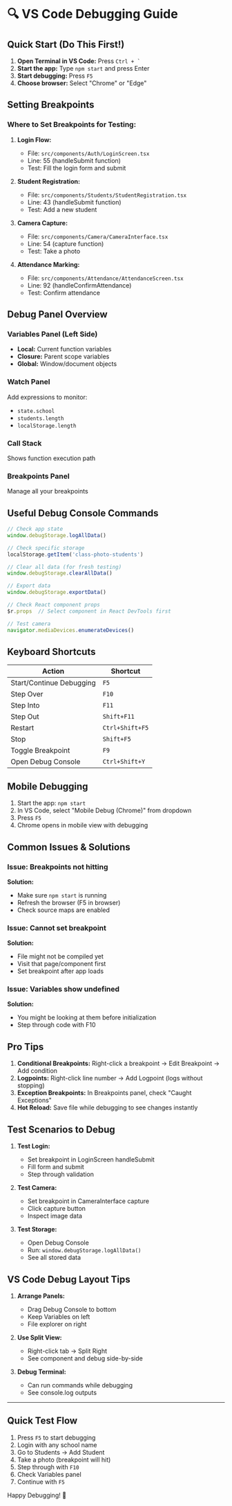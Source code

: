 # 🔍 VS Code Debugging Guide

## Quick Start (Do This First!)

1. **Open Terminal in VS Code:** Press `` Ctrl + ` ``
2. **Start the app:** Type `npm start` and press Enter
3. **Start debugging:** Press `F5`
4. **Choose browser:** Select "Chrome" or "Edge"

## Setting Breakpoints

### Where to Set Breakpoints for Testing:

1. **Login Flow:**
   - File: `src/components/Auth/LoginScreen.tsx`
   - Line: 55 (handleSubmit function)
   - Test: Fill the login form and submit

2. **Student Registration:**
   - File: `src/components/Students/StudentRegistration.tsx`
   - Line: 43 (handleSubmit function)
   - Test: Add a new student

3. **Camera Capture:**
   - File: `src/components/Camera/CameraInterface.tsx`
   - Line: 54 (capture function)
   - Test: Take a photo

4. **Attendance Marking:**
   - File: `src/components/Attendance/AttendanceScreen.tsx`
   - Line: 92 (handleConfirmAttendance)
   - Test: Confirm attendance

## Debug Panel Overview

### Variables Panel (Left Side)
- **Local:** Current function variables
- **Closure:** Parent scope variables
- **Global:** Window/document objects

### Watch Panel
Add expressions to monitor:
- `state.school`
- `students.length`
- `localStorage.length`

### Call Stack
Shows function execution path

### Breakpoints Panel
Manage all your breakpoints

## Useful Debug Console Commands

```javascript
// Check app state
window.debugStorage.logAllData()

// Check specific storage
localStorage.getItem('class-photo-students')

// Clear all data (for fresh testing)
window.debugStorage.clearAllData()

// Export data
window.debugStorage.exportData()

// Check React component props
$r.props  // Select component in React DevTools first

// Test camera
navigator.mediaDevices.enumerateDevices()
```

## Keyboard Shortcuts

| Action | Shortcut |
|--------|----------|
| Start/Continue Debugging | `F5` |
| Step Over | `F10` |
| Step Into | `F11` |
| Step Out | `Shift+F11` |
| Restart | `Ctrl+Shift+F5` |
| Stop | `Shift+F5` |
| Toggle Breakpoint | `F9` |
| Open Debug Console | `Ctrl+Shift+Y` |

## Mobile Debugging

1. Start the app: `npm start`
2. In VS Code, select "Mobile Debug (Chrome)" from dropdown
3. Press `F5`
4. Chrome opens in mobile view with debugging

## Common Issues & Solutions

### Issue: Breakpoints not hitting
**Solution:** 
- Make sure `npm start` is running
- Refresh the browser (F5 in browser)
- Check source maps are enabled

### Issue: Cannot set breakpoint
**Solution:**
- File might not be compiled yet
- Visit that page/component first
- Set breakpoint after app loads

### Issue: Variables show undefined
**Solution:**
- You might be looking at them before initialization
- Step through code with F10

## Pro Tips

1. **Conditional Breakpoints:** Right-click a breakpoint → Edit Breakpoint → Add condition
2. **Logpoints:** Right-click line number → Add Logpoint (logs without stopping)
3. **Exception Breakpoints:** In Breakpoints panel, check "Caught Exceptions"
4. **Hot Reload:** Save file while debugging to see changes instantly

## Test Scenarios to Debug

1. **Test Login:**
   - Set breakpoint in LoginScreen handleSubmit
   - Fill form and submit
   - Step through validation

2. **Test Camera:**
   - Set breakpoint in CameraInterface capture
   - Click capture button
   - Inspect image data

3. **Test Storage:**
   - Open Debug Console
   - Run: `window.debugStorage.logAllData()`
   - See all stored data

## VS Code Debug Layout Tips

1. **Arrange Panels:**
   - Drag Debug Console to bottom
   - Keep Variables on left
   - File explorer on right

2. **Use Split View:**
   - Right-click tab → Split Right
   - See component and debug side-by-side

3. **Debug Terminal:**
   - Can run commands while debugging
   - See console.log outputs

---

## Quick Test Flow

1. Press `F5` to start debugging
2. Login with any school name
3. Go to Students → Add Student
4. Take a photo (breakpoint will hit)
5. Step through with `F10`
6. Check Variables panel
7. Continue with `F5`

Happy Debugging! 🚀